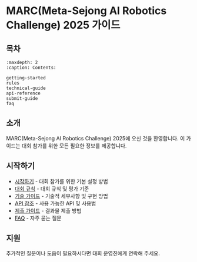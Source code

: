 # MARC(Meta-Sejong AI Robotics Challenge) 2025 가이드

## 목차

```{toctree}
:maxdepth: 2
:caption: Contents:

getting-started
rules
technical-guide
api-reference
submit-guide
faq
```

## 소개

MARC(Meta-Sejong AI Robotics Challenge) 2025에 오신 것을 환영합니다. 이 가이드는 대회 참가를 위한 모든 필요한 정보를 제공합니다.

## 시작하기

- [시작하기](getting-started.md) - 대회 참가를 위한 기본 설정 방법
- [대회 규칙](rules.md) - 대회 규칙 및 평가 기준
- [기술 가이드](technical-guide.md) - 기술적 세부사항 및 구현 방법
- [API 참조](api-reference.md) - 사용 가능한 API 및 사용법
- [제출 가이드](submit-guide.md) - 결과물 제출 방법
- [FAQ](faq.md) - 자주 묻는 질문

## 지원

추가적인 질문이나 도움이 필요하시다면 대회 운영진에게 연락해 주세요. 